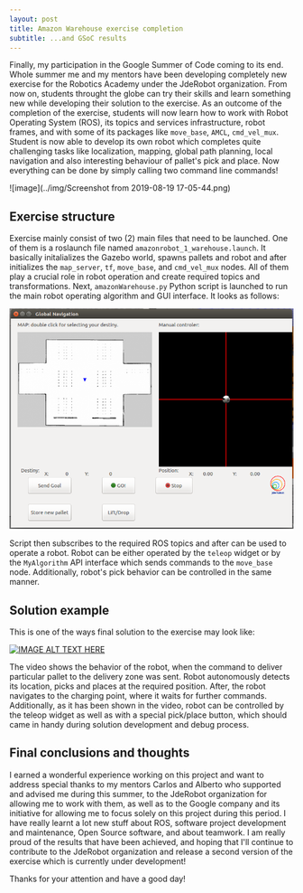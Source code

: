 ```yaml
---
layout: post
title: Amazon Warehouse exercise completion
subtitle: ...and GSoC results
---
```


Finally, my participation in the Google Summer of Code coming to its end. Whole summer me and my mentors have been developing completely new exercise for the Robotics Academy under the JdeRobot organization. From now on, students throught the globe can try their skills and learn something new while developing their solution to the exercise. As an outcome of the completion of the exercise, students will now learn how to work with Robot Operating System (ROS), its topics and services infrastructure, robot frames, and with some of its packages like ```move_base```, ```AMCL```, ```cmd_vel_mux```. Student is now able to develop its own robot which completes quite challenging tasks like localization, mapping, global path planning, local navigation and also interesting behaviour of pallet's pick and place. Now everything can be done by simply calling two command line commands!

![image](../img/Screenshot from 2019-08-19 17-05-44.png)

## Exercise structure

Exercise mainly consist of two (2) main files that need to be launched. One of them is a roslaunch file named ```amazonrobot_1_warehouse.launch```. It basically initalializes the Gazebo world, spawns pallets and robot and after initializes the ```map_server```, ```tf```, ```move_base```, and ```cmd_vel_mux``` nodes. All of them play a crucial role in robot operation and create required topics and transformations. 
Next, ```amazonWarehouse.py``` Python script is launched to run the main robot operating algorithm and GUI interface. It looks as follows:

![image](../img/GUI.png)

Script then subscribes to the required ROS topics and after can be used to operate a robot. Robot can be either operated by the ```teleop``` widget or by the ```MyAlgorithm``` API interface which sends commands to the ```move_base``` node. Additionally, robot's pick behavior can be controlled in the same manner.

## Solution example

This is one of the ways final solution to the exercise may look like:

[![IMAGE ALT TEXT HERE](https://img.youtube.com/vi/CQ46mjqTmr8/0.jpg)](https://youtu.be/CQ46mjqTmr8)

The video shows the behavior of the robot, when the command to deliver particular pallet to the delivery zone was sent. Robot autonomously detects its location, picks and places at the required position. After, the robot navigates to the charging point, where it waits for further commands. Additionally, as it has been shown in the video, robot can be controlled by the teleop widget as well as with a special pick/place button, which should came in handy during solution development and debug process.

## Final conclusions and thoughts

I earned a wonderful experience working on this project and want to address special thanks to my mentors Carlos and Alberto who supported and advised me during this summer, to the JdeRobot organization for allowing me to work with them, as well as to the Google company and its initiative for allowing me to focus solely on this project during this period. I have really learnt a lot new stuff about ROS, software project development and maintenance, Open Source software, and about teamwork. I am really proud of the results that have been achieved, and hoping that I'll continue to contribute to the JdeRobot organization and release a second version of the exercise which is currently under development!

Thanks for your attention and have a good day!
